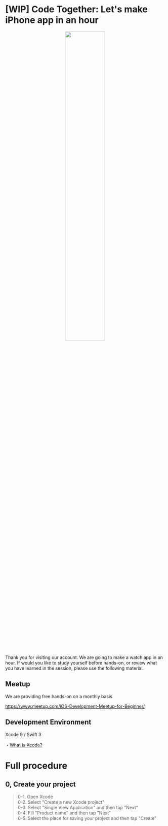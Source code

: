 # [WIP] Code Together: Let's make iPhone app in an hour

  <div style="text-align:center"><img src ="https://github.com/iosClassForBeginner/watch-en/blob/master/sample/sample.gif" width="50%" height="50%"/></div>  

  Thank you for visiting our account. We are going to make a watch app in an hour. If would you like to study yourself before hands-on, or review what you have learned in the session, please use the following material.

## Meetup
We are providing free hands-on on a monthly basis

https://www.meetup.com/iOS-Development-Meetup-for-Beginner/

## Development Environment
  Xcode 9 / Swift 3
  
  ・<a href="https://github.com/learn-co-students/reading-ios-intro-to-xcode-qa-public-001">What is Xcode?</a>

# Full procedure

## 0, Create your project

> 0-1. Open Xcode  
> 0-2. Select "Create a new Xcode project"  
> 0-3. Select "Single View Application" and then tap "Next"  
> 0-4. Fill "Product name" and then tap "Next"  
> 0-5. Select the place for saving your project and then tap "Create"  
